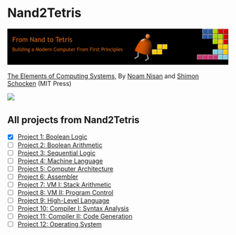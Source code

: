 # Nand2Tetris


[![](./images/Intro.png)](http://nand2tetris.org/)

[The Elements of Computing Systems](https://www.nand2tetris.org/book), By [Noam Nisan](https://www.cs.huji.ac.il/~noam/) and [Shimon Schocken](https://www.shimonschocken.com/) (MIT Press)

[![](https://static.wixstatic.com/media/44046b_68deee3a58e64efdba36a6813c4ea906~mv2.png/v1/crop/x_73,y_0,w_663,h_654/fill/w_560,h_580,al_c,q_85,usm_0.66_1.00_0.01,enc_auto/44046b_68deee3a58e64efdba36a6813c4ea906~mv2.png)](https://www.nand2tetris.org/book)


## All projects from Nand2Tetris


- [x] [Project 1: Boolean Logic](https://github.com/saurabtharu/nand2tetris/tree/main/projects/01)
- [ ] [Project 2: Boolean Arithmetic](https://github.com/saurabtharu/nand2tetris/tree/main/projects/02)
- [ ] [Project 3: Sequential Logic](#) 
- [ ] [Project 4: Machine Language](#) 
- [ ] [Project 5: Computer Architecture](#) 
- [ ] [Project 6: Assembler](#)
- [ ] [Project 7: VM I: Stack Arithmetic ](#)  
- [ ] [Project 8: VM II: Program Control](#)   
- [ ] [Project 9: High-Level Language](#) 
- [ ] [Project 10: Compiler I: Syntax Analysis](#)   
- [ ] [Project 11: Compiler II: Code Generation](#)   
- [ ] [Project 12: Operating System](#) 

